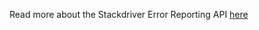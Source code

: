 Read more about the Stackdriver Error Reporting API [here](https://cloud.google.com/error-reporting/reference/)
